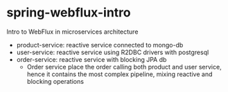 # spring-webflux-intro

Intro to WebFlux in microservices architecture

* product-service: reactive service connected to mongo-db
* user-service: reactive service using R2DBC drivers with postgresql
* order-service: reactive service with blocking JPA db
    * Order service place the order calling both product and user service, hence it contains the most complex pipeline,
      mixing reactive and blocking operations
